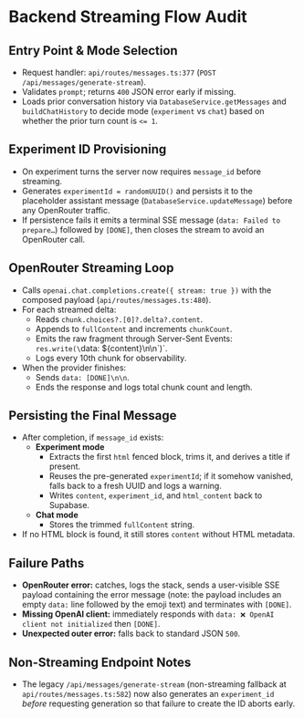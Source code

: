 # Backend Streaming Flow Audit

## Entry Point & Mode Selection
- Request handler: `api/routes/messages.ts:377` (`POST /api/messages/generate-stream`).
- Validates `prompt`; returns `400` JSON error early if missing.
- Loads prior conversation history via `DatabaseService.getMessages` and `buildChatHistory` to decide mode (`experiment` vs `chat`) based on whether the prior turn count is `<= 1`.

## Experiment ID Provisioning
- On experiment turns the server now requires `message_id` before streaming.
- Generates `experimentId = randomUUID()` and persists it to the placeholder assistant message (`DatabaseService.updateMessage`) before any OpenRouter traffic.
- If persistence fails it emits a terminal SSE message (`data: Failed to prepare…`) followed by `[DONE]`, then closes the stream to avoid an OpenRouter call.

## OpenRouter Streaming Loop
- Calls `openai.chat.completions.create({ stream: true })` with the composed payload (`api/routes/messages.ts:480`).
- For each streamed delta:
  - Reads `chunk.choices?.[0]?.delta?.content`.
  - Appends to `fullContent` and increments `chunkCount`.
  - Emits the raw fragment through Server-Sent Events: `res.write(\`data: ${content}\n\n\`)`.
  - Logs every 10th chunk for observability.
- When the provider finishes:
  - Sends `data: [DONE]\n\n`.
  - Ends the response and logs total chunk count and length.

## Persisting the Final Message
- After completion, if `message_id` exists:
  - **Experiment mode**
    - Extracts the first ```html``` fenced block, trims it, and derives a title if present.
    - Reuses the pre-generated `experimentId`; if it somehow vanished, falls back to a fresh UUID and logs a warning.
    - Writes `content`, `experiment_id`, and `html_content` back to Supabase.
  - **Chat mode**
    - Stores the trimmed `fullContent` string.
- If no HTML block is found, it still stores `content` without HTML metadata.

## Failure Paths
- **OpenRouter error:** catches, logs the stack, sends a user-visible SSE payload containing the error message (note: the payload includes an empty `data:` line followed by the emoji text) and terminates with `[DONE]`.
- **Missing OpenAI client:** immediately responds with `data: ❌ OpenAI client not initialized` then `[DONE]`.
- **Unexpected outer error:** falls back to standard JSON `500`.

## Non-Streaming Endpoint Notes
- The legacy `/api/messages/generate-stream` (non-streaming fallback at `api/routes/messages.ts:582`) now also generates an `experiment_id` *before* requesting generation so that failure to create the ID aborts early.

